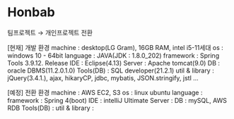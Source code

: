 # Honbab
팀프로젝트 → 개인프로젝트 전환

[현재] 개발 환경
machine : desktop(LG Gram), 16GB RAM, intel i5-11세대
os : windows 10 - 64bit
language : JAVA(JDK : 1.8.0_202)
framework : Spring Tools 3.9.12. Release
IDE : Eclipse(4.13)
Server : Apache tomcat(9.0)
DB : oracle DBMS(11.2.0.1.0)
Tools(DB) : SQL developer(21.2.1) 
util & library : jQuery(3.4.1.), ajax, hikaryCP, jdbc, mybatis, JSON.stringify, jstl ... 

[예정] 전환 환경
machine : AWS EC2, S3
os : linux ubuntu
language : 
framework : Spring 4(boot)
IDE : intelliJ Ultimate
Server : 
DB : mySQL, AWS RDB
Tools(DB) : 
util & library : 
